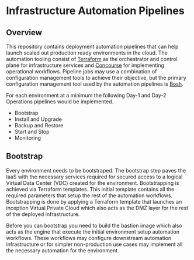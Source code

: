 # Infrastructure Automation Pipelines

## Overview

This repository contains deployment automation pipelines that can help launch scaled out production ready environments in the cloud. The automation tooling consist of [Terraform](https://www.terraform.io/) as the orchestrator and control plane for infrastructure services and [Concourse](http://concourse-ci.org/) for implementing operational workflows. Pipeline jobs may use a combination of configuration management tools to achieve their objective, but the primary configuration management tool used by the automation pipelines is [Bosh](http://bosh.io/).

For each environment at a minimum the following Day-1 and Day-2 Operations pipelines would be implemented.

* Bootstrap
* Install and Upgrade
* Backup and Restore
* Start and Stop
* Monitoring

## Bootstrap

Every environment needs to be bootstraped. The bootstrap step paves the IaaS with the necessary services required for secured access to a logical Virtual Data Center (VDC) created for the environment. Bootstrapping is achieved via Terraform templates. This initial template contains all the required parameters that setup the rest of the automation workflows. Bootstrapping is done by applying a  Terraform template that launches an inception Virtual Private Cloud which also acts as the DMZ layer for the rest of the deployed infrastructure.

Before you can bootstrap you need to build the bastion image which also acts as the engine that execute the initial environment setup automation workflows. These workflows may configure downstream automation infrastructure or for simpler non-production use cases may implement all the necessary automation for the environment.
